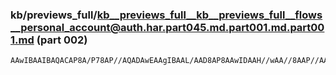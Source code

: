 ### kb/previews_full/kb__previews_full__kb__previews_full__flows__personal_account@auth.har.part045.md.part001.md.part001.md (part 002)

```md
AAwIBAAIBAQACAP8A/P78AP//AQADAwEAAgIBAAL/AAD8AP8AAwIDAAH//wAA//8AAP//AAMBAAAAAwIA/P39AAD/AQABAQEA////AAMCAgAAAgIA
```

```
